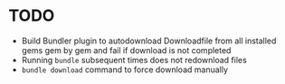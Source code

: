 # TODO

- Build Bundler plugin to autodownload Downloadfile from all installed gems gem by gem and fail if download is not completed
- Running `bundle` subsequent times does not redownload files
- `bundle download` command to force download manually
